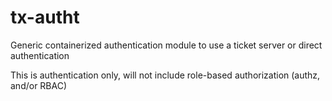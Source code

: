 # tx-autht
Generic containerized authentication module to use a ticket server or direct authentication

This is authentication only, will not include role-based authorization (authz, and/or RBAC)
